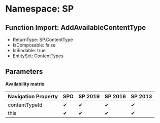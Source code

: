 # Namespace: SP

## Function Import: AddAvailableContentType

- ReturnType: SP.ContentType
- IsComposable: false
- IsBindable: true
- EntitySet: ContentTypes

## Parameters

**Availability matrix**

Navigation Property | SPO | SP 2019 | SP 2016 | SP 2013
----------|-----|---------|---------|--------
contentTypeId | ✔ | ✔ | ✔ | ✔
this | ✔ | ✔ | ✔ | ✔
